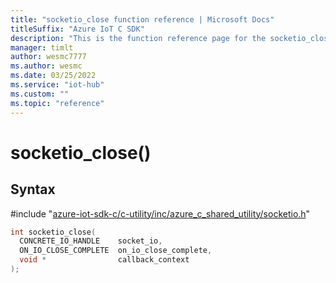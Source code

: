 ```yaml
---                             
title: "socketio_close function reference | Microsoft Docs" 
titleSuffix: "Azure IoT C SDK"            
description: "This is the function reference page for the socketio_close() function in the Azure IoT C SDK. This SDK is used with Azure IoT Hub and Azure IoT Hub Device Provisioning Service"            
manager: timlt                 
author: wesmc7777              
ms.author: wesmc               
ms.date: 03/25/2022                    
ms.service: "iot-hub"             
ms.custom: ""                
ms.topic: "reference"        
---                            
```


# socketio_close()

## Syntax

\#include "[azure-iot-sdk-c/c-utility/inc/azure_c_shared_utility/socketio.h](../socketio-h.md)"  
```C
int socketio_close(
  CONCRETE_IO_HANDLE    socket_io,
  ON_IO_CLOSE_COMPLETE  on_io_close_complete,
  void *                callback_context
);
```

